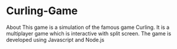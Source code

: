 # Curling-Game
 About  This game is a simulation of the famous game Curling. It is a multiplayer game which is interactive with split screen. The game is developed using Javascript and Node.js
